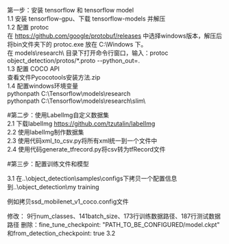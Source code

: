 第一步：安装 tensorflow 和 tensorflow model <br>
1.1 安装 tensorflow-gpu、下载 tensorflow-models 并解压 <br>
1.2 配置 protoc <br>
  在 https://github.com/google/protobuf/releases 中选择windows版本，解压后将bin文件夹下的 protoc.exe 放在 C:\Windows 下。<br>
  在 models\research\ 目录下打开命令行窗口，输入：protoc object_detection/protos/*.proto --python_out=.<br>
1.3 配置 COCO API<br>
  查看文件Pycocotools安装方法.zip<br>
1.4 配置windows环境变量 <br>
  pythonpath C:\Tensorflow\models\research<br>
  pythonpath C:\Tensorflow\models\research\slim\

#第二步：使用LabelImg自定义数据集<br>
2.1 下载labelImg https://github.com/tzutalin/labelImg<br>
2.2 使用labelImg制作数据集<br>
2.3 使用代码xml_to_csv.py将所有xml统一到一个文件中<br>
2.4 使用代码generate_tfrecord.py将csv转为tfRecord文件

#第三步：配置训练文件和模型

3.1 在..\object_detection\samples\configs下拷贝一个配置信息到..\object_detection\my training

例如拷贝ssd_mobilenet_v1_coco.config文件

修改：
9行num_classes、141batch_size、173行训练数据路径、187行测试数据路径
删除：fine_tune_checkpoint: "PATH_TO_BE_CONFIGURED/model.ckpt" 和from_detection_checkpoint: true
3.2 

